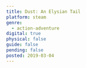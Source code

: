 ```yaml
---
title: Dust: An Elysian Tail
platform: steam
genre:
  - action-adventure
digital: true
physical: false
guide: false
pending: false
posted: 2019-03-04
---
```

